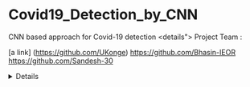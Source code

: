 # Covid19_Detection_by_CNN
CNN based approach for Covid-19 detection 
<details">
Project Team :

[a link] (https://github.com/UKonge)
https://github.com/Bhasin-IEOR
https://github.com/Sandesh-30
<details>
This project aims at detecting COVID-19 positive cases through chest X-Ray images using Convolutional Neural Networks
Achieved an accuracy of 93.8% using ADAM optimizer
